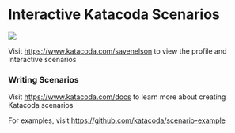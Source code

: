 # Interactive Katacoda Scenarios

[![](http://shields.katacoda.com/katacoda/savenelson/count.svg)](https://www.katacoda.com/savenelson "Get your profile on Katacoda.com")

Visit https://www.katacoda.com/savenelson to view the profile and interactive scenarios

### Writing Scenarios
Visit https://www.katacoda.com/docs to learn more about creating Katacoda scenarios

For examples, visit https://github.com/katacoda/scenario-example
